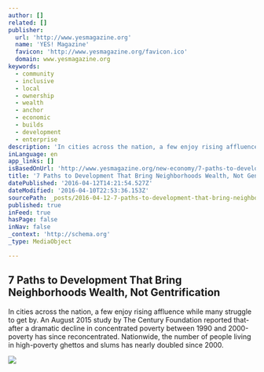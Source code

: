 ```yaml
---
author: []
related: []
publisher:
  url: 'http://www.yesmagazine.org'
  name: 'YES! Magazine'
  favicon: 'http://www.yesmagazine.org/favicon.ico'
  domain: www.yesmagazine.org
keywords:
  - community
  - inclusive
  - local
  - ownership
  - wealth
  - anchor
  - economic
  - builds
  - development
  - enterprise
description: 'In cities across the nation, a few enjoy rising affluence while many struggle to get by. An August 2015 study by The Century Foundation reported that-after a dramatic decline in concentrated poverty between 1990 and 2000-poverty has since reconcentrated. Nationwide, the number of people living in high-poverty ghettos and slums has nearly doubled since 2000.'
inLanguage: en
app_links: []
isBasedOnUrl: 'http://www.yesmagazine.org/new-economy/7-paths-to-development-that-bring-neighborhoods-wealth-not-gentrification-20151111'
title: '7 Paths to Development That Bring Neighborhoods Wealth, Not Gentrification'
datePublished: '2016-04-12T14:21:54.527Z'
dateModified: '2016-04-10T22:53:36.153Z'
sourcePath: _posts/2016-04-12-7-paths-to-development-that-bring-neighborhoods-wealth-not.md
published: true
inFeed: true
hasPage: false
inNav: false
_context: 'http://schema.org'
_type: MediaObject

---
```

<article style=""><h1>7 Paths to Development That Bring Neighborhoods Wealth, Not Gentrification</h1><p>In cities across the nation, a few enjoy rising affluence while many struggle to get by. An August 2015 study by The Century Foundation reported that-after a dramatic decline in concentrated poverty between 1990 and 2000-poverty has since reconcentrated. Nationwide, the number of people living in high-poverty ghettos and slums has nearly doubled since 2000.</p><img src="http://www.yesmagazine.org/new-economy/7-paths-to-development-that-bring-neighborhoods-wealth-not-gentrification-20151111/sarah4.jpg" /></article>